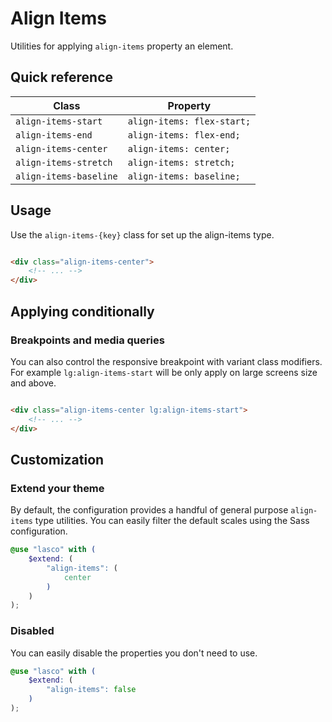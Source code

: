 # Align Items

Utilities for applying `align-items` property an element.

## Quick reference

| Class                  | Property                   |
|------------------------|----------------------------|
| `align-items-start`    | `align-items: flex-start;` |
| `align-items-end`      | `align-items: flex-end;`   |
| `align-items-center`   | `align-items: center;`     |
| `align-items-stretch`  | `align-items: stretch;`    |
| `align-items-baseline` | `align-items: baseline;`   |

## Usage

Use the `align-items-{key}` class for set up the align-items type.

```html

<div class="align-items-center">
    <!-- ... -->
</div>
```

## Applying conditionally

### Breakpoints and media queries

You can also control the responsive breakpoint with variant class modifiers. For example `lg:align-items-start` will be
only apply on large screens size and above.

```html

<div class="align-items-center lg:align-items-start">
    <!-- ... -->
</div>
```

## Customization

### Extend your theme

By default, the configuration provides a handful of general purpose `align-items` type utilities. You can easily filter
the default scales using the Sass configuration.

```scss
@use "lasco" with (
    $extend: (
        "align-items": (
            center
        )
    )
);
```

### Disabled

You can easily disable the properties you don't need to use.

```scss
@use "lasco" with (
    $extend: (
        "align-items": false
    )
);
```
